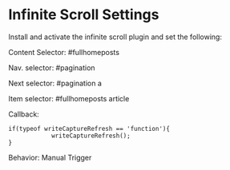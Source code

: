 # Infinite Scroll Settings

Install and activate the infinite scroll plugin and set the following:

Content Selector: #fullhomeposts

Nav. selector: #pagination

Next selector: #pagination a

Item selector: #fullhomeposts article

Callback:

```
if(typeof writeCaptureRefresh == 'function'){
            writeCaptureRefresh();
}
```

Behavior: Manual Trigger